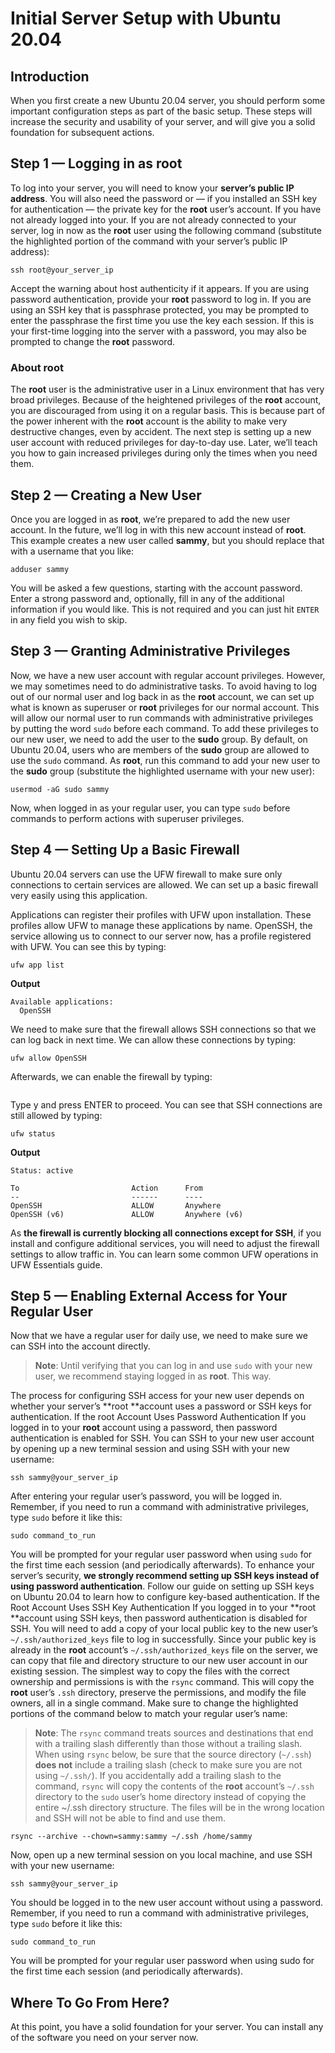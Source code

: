 # Initial Server Setup with Ubuntu 20.04

## Introduction
When you first create a new Ubuntu 20.04 server, you should perform some important configuration steps as part of the basic setup. These steps will increase the security and usability of your server, and will give you a solid foundation for subsequent actions.
## Step 1 — Logging in as root
To log into your server, you will need to know your **server’s public IP address**. You will also need the password or — if you installed an SSH key for authentication — the private key for the **root** user’s account. If you have not already logged into your.
If you are not already connected to your server, log in now as the **root** user using the following command (substitute the highlighted portion of the command with your server’s public IP address):
```
ssh root@your_server_ip
```


Accept the warning about host authenticity if it appears. If you are using password authentication, provide your **root** password to log in. If you are using an SSH key that is passphrase protected, you may be prompted to enter the passphrase the first time you use the key each session. If this is your first-time logging into the server with a password, you may also be prompted to change the **root** password.
### About root
The **root** user is the administrative user in a Linux environment that has very broad privileges. Because of the heightened privileges of the **root** account, you are discouraged from using it on a regular basis. This is because part of the power inherent with the **root** account is the ability to make very destructive changes, even by accident.
The next step is setting up a new user account with reduced privileges for day-to-day use. Later, we’ll teach you how to gain increased privileges during only the times when you need them.
## Step 2 — Creating a New User
Once you are logged in as **root**, we’re prepared to add the new user account. In the future, we’ll log in with this new account instead of **root**.
This example creates a new user called **sammy**, but you should replace that with a username that you like:
```
adduser sammy
```
You will be asked a few questions, starting with the account password.
Enter a strong password and, optionally, fill in any of the additional information if you would like. This is not required and you can just hit `ENTER `in any field you wish to skip.
## Step 3 — Granting Administrative Privileges
Now, we have a new user account with regular account privileges. However, we may sometimes need to do administrative tasks.
To avoid having to log out of our normal user and log back in as the **root** account, we can set up what is known as superuser or **root** privileges for our normal account. This will allow our normal user to run commands with administrative privileges by putting the word `sudo` before each command.
To add these privileges to our new user, we need to add the user to the **sudo** group. By default, on Ubuntu 20.04, users who are members of the **sudo** group are allowed to use the `sudo` command.
As **root**, run this command to add your new user to the **sudo** group (substitute the highlighted username with your new user):
```
usermod -aG sudo sammy
```
Now, when logged in as your regular user, you can type `sudo` before commands to perform actions with superuser privileges.
## Step 4 — Setting Up a Basic Firewall
Ubuntu 20.04 servers can use the UFW firewall to make sure only connections to certain services are allowed. We can set up a basic firewall very easily using this application.

Applications can register their profiles with UFW upon installation. These profiles allow UFW to manage these applications by name. OpenSSH, the service allowing us to connect to our server now, has a profile registered with UFW.
You can see this by typing:
```
ufw app list
```
**Output**
```
Available applications:
  OpenSSH
```
We need to make sure that the firewall allows SSH connections so that we can log back in next time. We can allow these connections by typing:
```
ufw allow OpenSSH
```
Afterwards, we can enable the firewall by typing:
```ufw enable
```

Type y and press ENTER to proceed. You can see that SSH connections are still allowed by typing:
```
ufw status
```
**Output**
```
Status: active

To                         Action      From
--                         ------      ----
OpenSSH                    ALLOW       Anywhere
OpenSSH (v6)               ALLOW       Anywhere (v6)
```
As **the firewall is currently blocking all connections except for SSH**, if you install and configure additional services, you will need to adjust the firewall settings to allow traffic in. You can learn some common UFW operations in UFW Essentials guide.
## Step 5 — Enabling External Access for Your Regular User
Now that we have a regular user for daily use, we need to make sure we can SSH into the account directly.
> **Note**: Until verifying that you can log in and use `sudo` with your new user, we recommend staying logged in as **root**. This way.

The process for configuring SSH access for your new user depends on whether your server’s **root **account uses a password or SSH keys for authentication.
If the root Account Uses Password Authentication
If you logged in to your **root** account using a password, then password authentication is enabled for SSH. You can SSH to your new user account by opening up a new terminal session and using SSH with your new username:
```
ssh sammy@your_server_ip
```
After entering your regular user’s password, you will be logged in. Remember, if you need to run a command with administrative privileges, type `sudo` before it like this:
```
sudo command_to_run
```
You will be prompted for your regular user password when using `sudo` for the first time each session (and periodically afterwards).
To enhance your server’s security, **we strongly recommend setting up SSH keys instead of using password authentication**. Follow our guide on setting up SSH keys on Ubuntu 20.04 to learn how to configure key-based authentication.
If the Root Account Uses SSH Key Authentication
If you logged in to your **root **account using SSH keys, then password authentication is disabled for SSH. You will need to add a copy of your local public key to the new user’s `~/.ssh/authorized_keys` file to log in successfully.
Since your public key is already in the **root** account’s `~/.ssh/authorized_keys` file on the server, we can copy that file and directory structure to our new user account in our existing session.
The simplest way to copy the files with the correct ownership and permissions is with the `rsync` command. This will copy the **root** user’s `.ssh` directory, preserve the permissions, and modify the file owners, all in a single command. Make sure to change the highlighted portions of the command below to match your regular user’s name:
>  **Note**: The `rsync` command treats sources and destinations that end with a trailing slash differently than those without a trailing slash. When using `rsync` below, be sure that the source directory (`~/.ssh`) **does not** include a trailing slash (check to make sure you are not using `~/.ssh/`).
> If you accidentally add a trailing slash to the command, `rsync` will copy the contents of the **root** account’s `~/.ssh` directory to the `sudo` user’s home directory instead of copying the entire ~/.ssh directory structure. The files will be in the wrong location and SSH will not be able to find and use them.
```
rsync --archive --chown=sammy:sammy ~/.ssh /home/sammy
```
Now, open up a new terminal session on you local machine, and use SSH with your new username:
```
ssh sammy@your_server_ip
```
You should be logged in to the new user account without using a password. Remember, if you need to run a command with administrative privileges, type `sudo` before it like this:

```
sudo command_to_run
```

You will be prompted for your regular user password when using sudo for the first time each session (and periodically afterwards).

## Where To Go From Here?
At this point, you have a solid foundation for your server. You can install any of the software you need on your server now.


